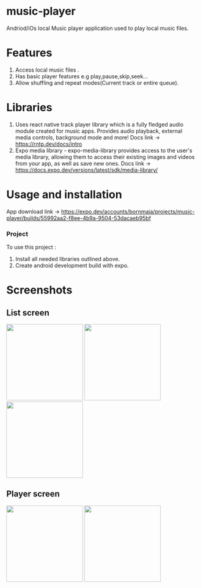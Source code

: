# music-player
Andriod/iOs local Music player  application used to play local music files.

# Features
1. Access local music files .
2. Has basic player features e.g  play,pause,skip,seek...
3. Allow shuffling and repeat modes(Current track or entire queue).

# Libraries
1. Uses react native track player library which is a fully fledged audio module created for music apps. Provides audio playback, external media controls, background mode and more! Docs link -> https://rntp.dev/docs/intro
2. Expo media library - expo-media-library provides access to the user's media library, allowing them to access their existing images and videos from your app, as well as save new ones. Docs link -> https://docs.expo.dev/versions/latest/sdk/media-library/

# Usage and installation
App download link -> https://expo.dev/accounts/bornmaja/projects/music-player/builds/55992aa2-f8ee-4b9a-9504-53dacaeb95bf

### Project
To use this project :
1. Install all needed libraries outlined above.
2. Create android development build with expo.


# Screenshots

## List screen
<img src="https://github.com/Bornmajor/music-player/assets/98744068/6e00f6c1-c530-42d1-bf04-2e549b60faeb"  width="200" >
<img src="https://github.com/Bornmajor/music-player/assets/98744068/1d9f632a-e304-4f2c-b93a-0f521c17d2c2"  width="200" >
<img src="https://github.com/Bornmajor/music-player/assets/98744068/17d9d163-0168-4ea0-9f86-ce87fa014849"  width="200" >

## Player screen
<img src="https://github.com/Bornmajor/music-player/assets/98744068/07739fa7-a2bd-4085-b3cf-17872bc9f52c"  width="200" >
<img src="https://github.com/Bornmajor/music-player/assets/98744068/986b3729-ca49-4725-b74d-177102d0dbec"  width="200" >



